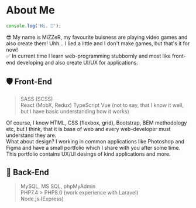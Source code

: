 # About Me
```js
console.log('Hi. 👋');
```
😎 My name is MiZZeR, my favourite buisness are playing video games and also create them! Uhh... I lied a little and I don't make games, but that's it for now!  
✅ In current time I learn web-programming stubbornly and most like front-end developing and also create UI/UX for applications.  

## 🛡 Front-End
> SASS (SCSS)  
> React (MobX, Redux)
> TypeScript
> Vue (not to say, that I know it well, but I have basic understanding how it works)
  
Of course, I know HTML, CSS (flexbox, grid), Bootstrap, BEM methodology etc, but I think, that it is base of web and every web-developer must understand they are.   
What about design? I working in common applications like Photoshop and Figma and have a small portfolio which I share with you after some time. This portfolio contains UX/UI desings of kind applications and more.

## 🔧 Back-End
> MySQL, MS SQL, phpMyAdmin  
> PHP7.4 > PHP8.0 (work experience with Laravel)  
> Node.js (Express)
